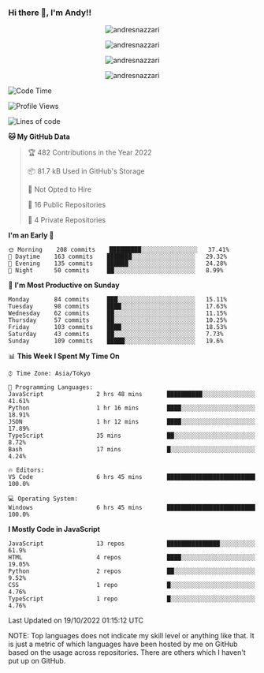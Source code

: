 ### Hi there 👋, I'm Andy!!

<p align="center" >
  <img src="https://github-profile-trophy.vercel.app/?username=AndresNazzari&theme=dracula&column=-1" alt="andresnazzari"/>
</p>

<p align="center">
  <img  src="https://github-readme-stats.vercel.app/api?username=AndresNazzari&count_private=true&show_icons=true&theme=dracula" alt="andresnazzari"/>
</p>
<p align="center">
  <img  src="https://github-readme-stats.vercel.app/api/top-langs/?username=AndresNazzari&layout=compact" alt="andresnazzari"/>
</p>
<p align="center" >
  <img src="https://github-readme-stats.vercel.app/api/wakatime?username=AndresNazzari" alt="andresnazzari"/>
</p>

<!--START_SECTION:waka-->
![Code Time](http://img.shields.io/badge/Code%20Time-214%20hrs%2013%20mins-blue)

![Profile Views](http://img.shields.io/badge/Profile%20Views-0-blue)

![Lines of code](https://img.shields.io/badge/From%20Hello%20World%20I%27ve%20Written-291%20Thousand%20lines%20of%20code-blue)

**🐱 My GitHub Data** 

> 🏆 482 Contributions in the Year 2022
 > 
> 📦 81.7 kB Used in GitHub's Storage 
 > 
> 🚫 Not Opted to Hire
 > 
> 📜 16 Public Repositories 
 > 
> 🔑 4 Private Repositories  
 > 
**I'm an Early 🐤** 

```text
🌞 Morning    208 commits    █████████░░░░░░░░░░░░░░░░   37.41% 
🌆 Daytime    163 commits    ███████░░░░░░░░░░░░░░░░░░   29.32% 
🌃 Evening    135 commits    ██████░░░░░░░░░░░░░░░░░░░   24.28% 
🌙 Night      50 commits     ██░░░░░░░░░░░░░░░░░░░░░░░   8.99%

```
📅 **I'm Most Productive on Sunday** 

```text
Monday       84 commits     ███░░░░░░░░░░░░░░░░░░░░░░   15.11% 
Tuesday      98 commits     ████░░░░░░░░░░░░░░░░░░░░░   17.63% 
Wednesday    62 commits     ██░░░░░░░░░░░░░░░░░░░░░░░   11.15% 
Thursday     57 commits     ██░░░░░░░░░░░░░░░░░░░░░░░   10.25% 
Friday       103 commits    ████░░░░░░░░░░░░░░░░░░░░░   18.53% 
Saturday     43 commits     ██░░░░░░░░░░░░░░░░░░░░░░░   7.73% 
Sunday       109 commits    █████░░░░░░░░░░░░░░░░░░░░   19.6%

```


📊 **This Week I Spent My Time On** 

```text
⌚︎ Time Zone: Asia/Tokyo

💬 Programming Languages: 
JavaScript               2 hrs 48 mins       ██████████░░░░░░░░░░░░░░░   41.61% 
Python                   1 hr 16 mins        ████░░░░░░░░░░░░░░░░░░░░░   18.91% 
JSON                     1 hr 12 mins        ████░░░░░░░░░░░░░░░░░░░░░   17.89% 
TypeScript               35 mins             ██░░░░░░░░░░░░░░░░░░░░░░░   8.72% 
Bash                     17 mins             █░░░░░░░░░░░░░░░░░░░░░░░░   4.24%

🔥 Editors: 
VS Code                  6 hrs 45 mins       █████████████████████████   100.0%

💻 Operating System: 
Windows                  6 hrs 45 mins       █████████████████████████   100.0%

```

**I Mostly Code in JavaScript** 

```text
JavaScript               13 repos            ███████████████░░░░░░░░░░   61.9% 
HTML                     4 repos             ████░░░░░░░░░░░░░░░░░░░░░   19.05% 
Python                   2 repos             ██░░░░░░░░░░░░░░░░░░░░░░░   9.52% 
CSS                      1 repo              █░░░░░░░░░░░░░░░░░░░░░░░░   4.76% 
TypeScript               1 repo              █░░░░░░░░░░░░░░░░░░░░░░░░   4.76%

```



 Last Updated on 19/10/2022 01:15:12 UTC
<!--END_SECTION:waka-->

NOTE: Top languages does not indicate my skill level or anything like that. It is just a metric of which languages have been hosted by me on GitHub based on the usage across repositories. There are others which I haven't put up on GitHub.

<!-- Here are some ideas to get you started:

-   🔭 I’m currently working on ...
-   🌱 I’m currently learning ...
-   👯 I’m looking to collaborate on ...
-   🤔 I’m looking for help with ...
-   💬 Ask me about ...
-   📫 How to reach me: ...
-   😄 Pronouns: ...
-   ⚡ Fun fact: ... -->
